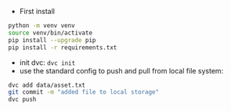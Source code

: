 - First install

```bash
python -m venv venv
source venv/bin/activate
pip install --upgrade pip
pip install -r requirements.txt
```

- init dvc: `dvc init`
- use the standard config to push and pull from local file system:

```bash
dvc add data/asset.txt
git commit -m "added file to local storage"
dvc push

```
